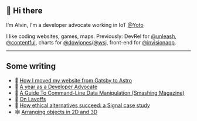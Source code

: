 ## 👋 Hi there 


I’m Alvin, I'm a developer advocate working in IoT [@Yoto](https://github.com/yotoplay)

I like coding websites, games, maps. Previously: DevRel for [@unleash](https://github.com/unleash), [@contentful](https://github.com/contentful), charts for [@dowjones](https://github.com/dowjones)/[@wsj](https://github.com/wsj), front-end for [@invisionapp](https://github.com/invisionapp).

---

## Some writing

- 🚀 [How I moved my website from Gatsby to Astro](https://alvin.codes/writing/gatsby-to-astro)
- 🥑 [A year as a Developer Advocate](https://alvin.codes/writing/devrel-1-year)
- 🚗 [A Guide To Command-Line Data Manipulation (Smashing Magazine)](https://www.smashingmagazine.com/2022/12/guide-command-line-data-manipulation-cli-miller/)
- 👔 [On Layoffs](https://alvin.codes/writing/layoffs)
- 🔐 [How ethical alternatives succeed: a Signal case study](https://alvin.codes/writing/signal-ethical-case-study)
- 🕸️ [Arranging objects in 2D and 3D](https://alvin.codes/writing/arranging-2d-3d)

